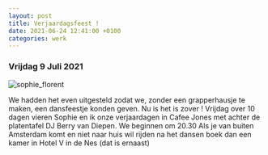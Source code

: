 ```yaml
---
layout: post
title: Verjaardagsfeest !
date: 2021-06-24 12:41:00 +0100
categories: werk
---
```


### Vrijdag 9 Juli 2021

![sophie_florent](https://prisse.net/sophie_florent.jpg)

We hadden het even uitgesteld zodat we, zonder een grapperhausje te maken, een dansfeestje konden geven. Nu is het is zover ! Vrijdag over 10 dagen vieren Sophie en ik onze verjaardagen in Cafee Jones met achter de platentafel DJ Berry van Diepen. We beginnen om 20.30
Als je van buiten Amsterdam komt en niet naar huis wil rijden na het dansen boek dan een kamer in Hotel V in de Nes (dat is ernaast)
